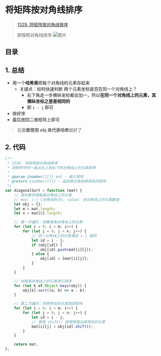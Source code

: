 
# 将矩阵按对角线排序


> [1329. 将矩阵按对角线排序](https://leetcode.cn/problems/sort-the-matrix-diagonally/)


> 即按照对角线排序
> ![图片](https://832-1310531898.cos.ap-beijing.myqcloud.com/999.%20Obsidian@832/files/20250210.png)


## 目录
<!-- toc -->
 ## 1. 总结 

- 用一个**哈希表**把每个对角线的元素存起来
	- 关键点：如何快速判断 两个元素坐标是否在同一个对角线上？
		- 右下角走一步横纵坐标都会加一，所以**在同一个对角线上的元素，其横纵坐标之差是相同的**
		- 即 `i - j` 即可
- 排好序
- 最后放回二维矩阵上即可

>  后面**都使用 obj 来代表哈希**就好了

## 2. 代码

```javascript
/**
 * 1329. 将矩阵按对角线排序
 * 将矩阵中同一条从左上到右下的对角线上的元素排序
 * 
 * @param {number[][]} mat - 输入矩阵
 * @return {number[][]} - 返回按对角线排序后的矩阵
 */
var diagonalSort = function (mat) {
    // 用对象存储每条对角线上的元素
    // key: i-j (对角线标识), value: 该对角线上的元素数组
    let obj = {};
    let m = mat.length;
    let n = mat[0].length;

    // 第一次遍历：收集每条对角线上的元素
    for (let i = 0; i < m; i++) {
        for (let j = 0; j < n; j++) {
            // 同一对角线上的元素满足 i-j 相同
            let id = i - j;
            if (obj[id]) {
                obj[id].push(mat[i][j]);
            } else {
                obj[id] = [mat[i][j]];
            }
        }
    }

    // 对每条对角线上的元素进行排序
    for (let k of Object.keys(obj)) {
        obj[k].sort((a, b) => a - b);
    }

    // 第二次遍历：将排序后的元素放回矩阵
    for (let i = 0; i < m; i++) {
        for (let j = 0; j < n; j++) {
            let id = i - j;
            // 使用 shift() 按顺序取出排序后的元素
            mat[i][j] = obj[id].shift();
        }
    }

    return mat;
};

```
